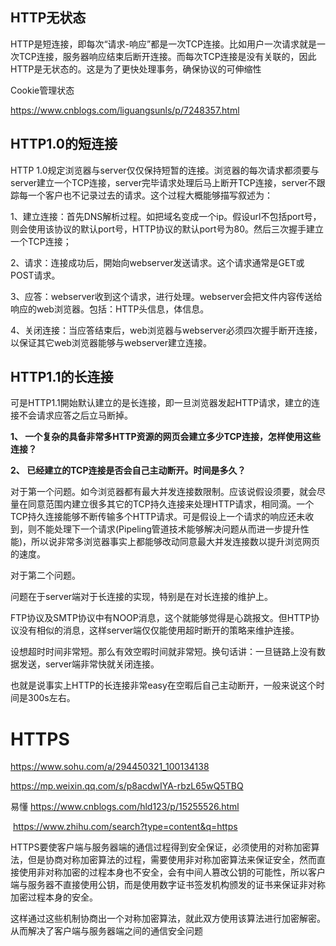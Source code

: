 ## HTTP无状态

HTTP是短连接，即每次“请求-响应”都是一次TCP连接。比如用户一次请求就是一次TCP连接，服务器响应结束后断开连接。而每次TCP连接是没有关联的，因此HTTP是无状态的。这是为了更快处理事务，确保协议的可伸缩性

Cookie管理状态

https://www.cnblogs.com/liguangsunls/p/7248357.html

## HTTP1.0的短连接

HTTP 1.0规定浏览器与server仅仅保持短暂的连接。浏览器的每次请求都须要与server建立一个TCP连接，server完毕请求处理后马上断开TCP连接，server不跟踪每一个客户也不记录过去的请求。这个过程大概能够描写叙述为：

1、建立连接：首先DNS解析过程。如把域名变成一个ip。假设url不包括port号，则会使用该协议的默认port号，HTTP协议的默认port号为80。然后三次握手建立一个TCP连接；

2、请求：连接成功后，開始向webserver发送请求。这个请求通常是GET或POST请求。

3、应答：webserver收到这个请求，进行处理。webserver会把文件内容传送给响应的web浏览器。包括：HTTP头信息，体信息。

4、关闭连接：当应答结束后，web浏览器与webserver必须四次握手断开连接，以保证其它web浏览器能够与webserver建立连接。

## HTTP1.1的长连接

可是HTTP1.1開始默认建立的是长连接，即一旦浏览器发起HTTP请求，建立的连接不会请求应答之后立马断掉。

**1、 一个复杂的具备非常多HTTP资源的网页会建立多少TCP连接，怎样使用这些连接？**

**2、 已经建立的TCP连接是否会自己主动断开。时间是多久？**

对于第一个问题。如今浏览器都有最大并发连接数限制。应该说假设须要，就会尽量在同意范围内建立很多其它的TCP持久连接来处理HTTP请求，相同滴。一个TCP持久连接能够不断传输多个HTTP请求。可是假设上一个请求的响应还未收到，则不能处理下一个请求(Pipeling管道技术能够解决问题从而进一步提升性能)，所以说非常多浏览器事实上都能够改动同意最大并发连接数以提升浏览网页的速度。

对于第二个问题。

问题在于server端对于长连接的实现，特别是在对长连接的维护上。

FTP协议及SMTP协议中有NOOP消息，这个就能够觉得是心跳报文。但HTTP协议没有相似的消息，这样server端仅仅能使用超时断开的策略来维护连接。

设想超时时间非常短。那么有效空暇时间就非常短。换句话讲：一旦链路上没有数据发送，server端非常快就关闭连接。

也就是说事实上HTTP的长连接非常easy在空暇后自己主动断开，一般来说这个时间是300s左右。

# HTTPS

https://www.sohu.com/a/294450321_100134138

https://mp.weixin.qq.com/s/p8acdwIYA-rbzL65wQ5TBQ

易懂 https://www.cnblogs.com/hld123/p/15255526.html

​		https://www.zhihu.com/search?type=content&q=https

HTTPS要使客户端与服务器端的通信过程得到安全保证，必须使用的对称加密算法，但是协商对称加密算法的过程，需要使用非对称加密算法来保证安全，然而直接使用非对称加密的过程本身也不安全，会有中间人篡改公钥的可能性，所以客户端与服务器不直接使用公钥，而是使用数字证书签发机构颁发的证书来保证非对称加密过程本身的安全。

这样通过这些机制协商出一个对称加密算法，就此双方使用该算法进行加密解密。从而解决了客户端与服务器端之间的通信安全问题